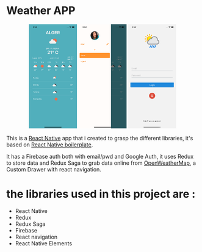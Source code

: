 
# Weather APP

<div align="center">
    <img src="App/Assets/Images/appScreenshot.png" width="25%">
    <img src="App/Assets/Images/drawerScreenshot.png" width="25%">
    <img src="App/Assets/Images/loginScreenshot.png" width="25%">
</div>

This is a [React Native](https://facebook.github.io/react-native/) app that i created to grasp the different libraries, it's based on [React Native boilerplate](https://github.com/thecodingmachine/react-native-boilerplate).

It has a Firebase auth both with email/pwd and Google Auth, it uses Redux to store data and Redux Saga to grab data online from [OpenWeatherMap](https://openweathermap.org), a Custom Drawer with react navigation.

# the libraries used in this project are : 
- React Native
- Redux
- Redux Saga
- Firebase
- React navigation
- React Native Elements